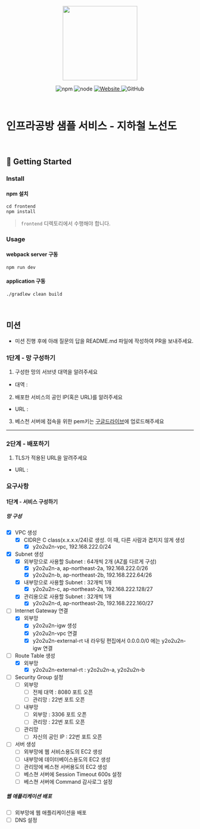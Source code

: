 <p align="center">
    <img width="200px;" src="https://raw.githubusercontent.com/woowacourse/atdd-subway-admin-frontend/master/images/main_logo.png"/>
</p>
<p align="center">
  <img alt="npm" src="https://img.shields.io/badge/npm-%3E%3D%205.5.0-blue">
  <img alt="node" src="https://img.shields.io/badge/node-%3E%3D%209.3.0-blue">
  <a href="https://edu.nextstep.camp/c/R89PYi5H" alt="nextstep atdd">
    <img alt="Website" src="https://img.shields.io/website?url=https%3A%2F%2Fedu.nextstep.camp%2Fc%2FR89PYi5H">
  </a>
  <img alt="GitHub" src="https://img.shields.io/github/license/next-step/atdd-subway-service">
</p>

<br>

# 인프라공방 샘플 서비스 - 지하철 노선도

<br>

## 🚀 Getting Started

### Install

#### npm 설치

```
cd frontend
npm install
```

> `frontend` 디렉토리에서 수행해야 합니다.

### Usage

#### webpack server 구동

```
npm run dev
```

#### application 구동

```
./gradlew clean build
```

<br>

## 미션

* 미션 진행 후에 아래 질문의 답을 README.md 파일에 작성하여 PR을 보내주세요.

### 1단계 - 망 구성하기

1. 구성한 망의 서브넷 대역을 알려주세요

- 대역 :

2. 배포한 서비스의 공인 IP(혹은 URL)를 알려주세요

- URL :

3. 베스천 서버에 접속을 위한 pem키는 [구글드라이브](https://drive.google.com/drive/folders/1dZiCUwNeH1LMglp8dyTqqsL1b2yBnzd1?usp=sharing)에
   업로드해주세요

---

### 2단계 - 배포하기

1. TLS가 적용된 URL을 알려주세요

- URL :

### 요구사항

#### 1단계 - 서비스 구성하기

##### 망 구성

- [x] VPC 생성
    - [x] CIDR은 C class(x.x.x.x/24)로 생성. 이 때, 다른 사람과 겹치지 않게 생성
        - [x] y2o2u2n-vpc, 192.168.222.0/24
- [x] Subnet 생성
    - [x] 외부망으로 사용할 Subnet : 64개씩 2개 (AZ를 다르게 구성)
        - [x] y2o2u2n-a, ap-northeast-2a, 192.168.222.0/26
        - [x] y2o2u2n-b, ap-northeast-2b, 192.168.222.64/26
    - [x] 내부망으로 사용할 Subnet : 32개씩 1개
        - [x] y2o2u2n-c, ap-northeast-2a, 192.168.222.128/27
    - [x] 관리용으로 사용할 Subnet : 32개씩 1개
        - [x] y2o2u2n-d, ap-northeast-2b, 192.168.222.160/27
- [ ] Internet Gateway 연결
    - [x] 외부망
        - [x] y2o2u2n-igw 생성
        - [x] y2o2u2n-vpc 연결
        - [x] y2o2u2n-external-rt 내 라우팅 편집에서 0.0.0.0/0 에는 y2o2u2n-igw 연결
- [ ] Route Table 생성
    - [x] 외부망
        - [x] y2o2u2n-external-rt : y2o2u2n-a, y2o2u2n-b
- [ ] Security Group 설정
    - [ ] 외부망
        - [ ] 전체 대역 : 8080 포트 오픈
        - [ ] 관리망 : 22번 포트 오픈
    - [ ] 내부망
        - [ ] 외부망 : 3306 포트 오픈
        - [ ] 관리망 : 22번 포트 오픈
    - [ ] 관리망
        - [ ] 자신의 공인 IP : 22번 포트 오픈
- [ ] 서버 생성
    - [ ] 외부망에 웹 서비스용도의 EC2 생성
    - [ ] 내부망에 데이터베이스용도의 EC2 생성
    - [ ] 관리망에 베스쳔 서버용도의 EC2 생성
    - [ ] 베스쳔 서버에 Session Timeout 600s 설정
    - [ ] 베스쳔 서버에 Command 감사로그 설정

##### 웹 애플리케이션 배포

- [ ] 외부망에 웹 애플리케이션을 배포
- [ ] DNS 설정
